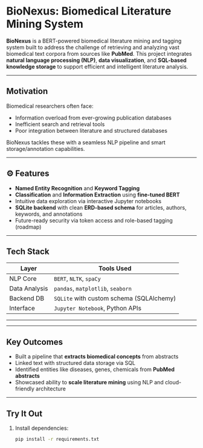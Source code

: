 #  BioNexus: Biomedical Literature Mining System

**BioNexus** is a BERT-powered biomedical literature mining and tagging system built to address the challenge of retrieving and analyzing vast biomedical text corpora from sources like **PubMed**. This project integrates **natural language processing (NLP)**, **data visualization**, and **SQL-based knowledge storage** to support efficient and intelligent literature analysis.

---

##  Motivation

Biomedical researchers often face:
-  Information overload from ever-growing publication databases
-  Inefficient search and retrieval tools
-  Poor integration between literature and structured databases

BioNexus tackles these with a seamless NLP pipeline and smart storage/annotation capabilities.

---

## ⚙️ Features

-  **Named Entity Recognition** and **Keyword Tagging**
-  **Classification** and **Information Extraction** using **fine-tuned BERT**
-  Intuitive data exploration via interactive Jupyter notebooks
-  **SQLite backend** with clean **ERD-based schema** for articles, authors, keywords, and annotations
-  Future-ready security via token access and role-based tagging (roadmap)

---

##  Tech Stack

| Layer         | Tools Used                                  |
|---------------|----------------------------------------------|
| NLP Core      | `BERT`, `NLTK`, `spaCy`                     |
| Data Analysis | `pandas`, `matplotlib`, `seaborn`           |
| Backend DB    | `SQLite` with custom schema (SQLAlchemy)    |
| Interface     | `Jupyter Notebook`, Python APIs             |

---


---

##  Key Outcomes

- Built a pipeline that **extracts biomedical concepts** from abstracts
- Linked text with structured data storage via SQL
- Identified entities like diseases, genes, chemicals from **PubMed abstracts**
- Showcased ability to **scale literature mining** using NLP and cloud-friendly architecture

---

##  Try It Out

1. Install dependencies:
   ```bash
   pip install -r requirements.txt


